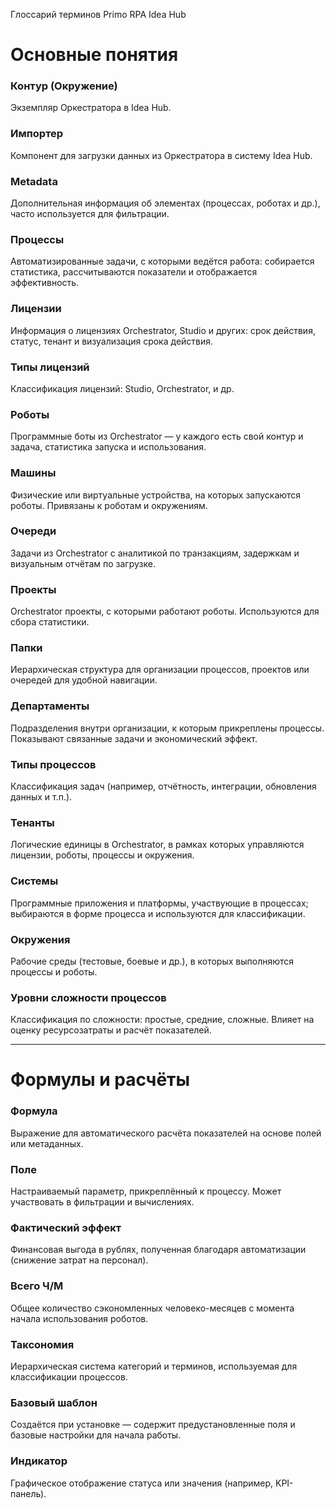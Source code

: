 Глоссарий терминов Primo RPA Idea Hub

# Основные понятия

### Контур (Окружение)  
Экземпляр Оркестратора в Idea Hub.

### Импортер  
Компонент для загрузки данных из Оркестратора в систему Idea Hub.

### Metadata  
Дополнительная информация об элементах (процессах, роботах и др.), часто используется для фильтрации.

### Процессы  
Автоматизированные задачи, с которыми ведётся работа: собирается статистика, рассчитываются показатели и отображается эффективность.

### Лицензии  
Информация о лицензиях Orchestrator, Studio и других: срок действия, статус, тенант и визуализация срока действия.

### Типы лицензий  
Классификация лицензий: Studio, Orchestrator, и др.

### Роботы  
Программные боты из Orchestrator — у каждого есть свой контур и задача, статистика запуска и использования.

### Машины  
Физические или виртуальные устройства, на которых запускаются роботы. Привязаны к роботам и окружениям.

### Очереди  
Задачи из Orchestrator с аналитикой по транзакциям, задержкам и визуальным отчётам по загрузке.

### Проекты  
Orchestrator проекты, с которыми работают роботы. Используются для сбора статистики.

### Папки  
Иерархическая структура для организации процессов, проектов или очередей для удобной навигации.

### Департаменты  
Подразделения внутри организации, к которым прикреплены процессы. Показывают связанные задачи и экономический эффект.

### Типы процессов  
Классификация задач (например, отчётность, интеграции, обновления данных и т.п.).

### Тенанты  
Логические единицы в Orchestrator, в рамках которых управляются лицензии, роботы, процессы и окружения.

### Системы  
Программные приложения и платформы, участвующие в процессах; выбираются в форме процесса и используются для классификации.

### Окружения  
Рабочие среды (тестовые, боевые и др.), в которых выполняются процессы и роботы.

### Уровни сложности процессов  
Классификация по сложности: простые, средние, сложные. Влияет на оценку ресурсозатраты и расчёт показателей.

---

# Формулы и расчёты

### Формула  
Выражение для автоматического расчёта показателей на основе полей или метаданных.

### Поле  
Настраиваемый параметр, прикреплённый к процессу. Может участвовать в фильтрации и вычислениях.

### Фактический эффект  
Финансовая выгода в рублях, полученная благодаря автоматизации (снижение затрат на персонал).

### Всего Ч/М  
Общее количество сэкономленных человеко-месяцев с момента начала использования роботов.

### Таксономия  
Иерархическая система категорий и терминов, используемая для классификации процессов.

### Базовый шаблон  
Создаётся при установке — содержит предустановленные поля и базовые настройки для начала работы.

### Индикатор  
Графическое отображение статуса или значения (например, KPI-панель).
